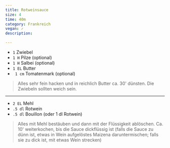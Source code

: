 ```yaml
---
title: Rotweinsauce
size: 4
time: 40m
category: Frankreich
vegan: ✓
description: 

---
```


- `1` Zwiebel
- `1 H` Pilze (optional)
- `1 H` Salbei (optional)
- `1 EL` Butter
- ` 1 cm` Tomatenmark (optional)

> Alles sehr fein hacken und in reichlich Butter ca. 30' dünsten. Die Zwiebeln sollten weich sein.

---

- `2 EL` Mehl
- `.5 dl` Rotwein
- `.5 dl` Bouillon (oder 1 dl Rotwein)

> Alles mit Mehl bestäuben und dann mit der Flüssigkeit ablöschen. Ca. 10' weiterkochen, bis die Sauce dickflüssig ist (falls die Sauce zu dünn ist, etwas in Wein aufgelöstes Maizena daruntermischen; falls sie zu dick ist, mit etwas Wein strecken)
